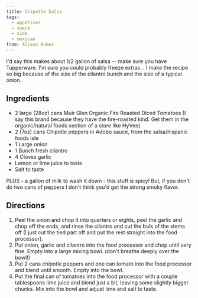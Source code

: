 ```yaml
---
title: Chipotle Salsa
tags:
  - appetizer
  - snack
  - side
  - mexican
from: Alison Aukes
---
```



I'd say this makes about 1/2 gallon of salsa -- make sure you have Tupperware. I'm sure you could probably freeze extras... I make the recipe so big because of the size of the cilantro bunch and the size of a typical onion.

## Ingredients

-   2 large (28oz) cans Muir Glen Organic Fire Roasted Diced Tomatoes (I say this brand because they have the fire-roasted kind. Get them in the organic/natural foods section of a store like HyVee)
-   2 (7oz) cans Chipotle peppers in Adobo sauce, from the salsa/hispanic foods isle
-   1 Large onion
-   1 Bunch fresh cilantro
-   4 Cloves garlic
-   Lemon or lime juice to taste
-   Salt to taste

PLUS - a gallon of milk to wash it down - this stuff is spicy! But, if you don't do two cans of peppers I don't think you'd get the strong smoky flavor.

## Directions

1.  Peel the onion and chop it into quarters or eights, peel the garlic and chop off the ends, and rinse the cilantro and cut the bulk of the stems off (I just cut the tied part off and put the rest straight into the food processor).
2.  Put onion, garlic and cilantro into the food processor and chop until very fine. Empty into a large mixing bowl. (don't breathe deeply over the bowl!)
3.  Put 2 cans chipotle peppers and one can tomato into the food processor and blend until smooth. Empty into the bowl.
4.  Put the final can of tomatoes into the food processor with a couple tablespoons lime juice and blend just a bit, leaving some slightly bigger chunks. Mix into the bowl and adjust lime and salt to taste.
